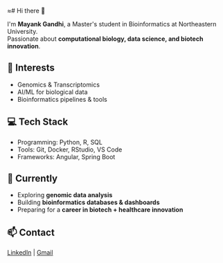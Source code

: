 ≈# Hi there 👋

I'm **Mayank Gandhi**, a Master's student in Bioinformatics at Northeastern University.  
Passionate about **computational biology, data science, and biotech innovation**.  

## 🔬 Interests
- Genomics & Transcriptomics  
- AI/ML for biological data  
- Bioinformatics pipelines & tools  

## 💻 Tech Stack
- Programming: Python, R, SQL  
- Tools: Git, Docker, RStudio, VS Code  
- Frameworks: Angular, Spring Boot  

## 🌱 Currently
- Exploring **genomic data analysis**  
- Building **bioinformatics databases & dashboards**  
- Preparing for a **career in biotech + healthcare innovation**  

## 📫 Contact
[LinkedIn](https://www.linkedin.com/in/mayankgandhi0713) | [Gmail](135.mayankgandhi@gmail.com)

